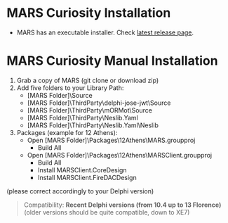 # MARS Curiosity Installation

* MARS has an executable installer. Check [latest release page](https://github.com/andrea-magni/MARS/releases/latest).

# MARS Curiosity Manual Installation

1. Grab a copy of MARS (git clone or download zip)
1. Add five folders to your Library Path:
    * [MARS Folder]\Source
    * [MARS Folder]\ThirdParty\delphi-jose-jwt\Source
    * [MARS Folder]\ThirdParty\mORMot\Source
    * [MARS Folder]\ThirdParty\Neslib.Yaml
    * [MARS Folder]\ThirdParty\Neslib.Yaml\Neslib
1. Packages (example for 12 Athens):
    * Open [MARS Folder]\Packages\12Athens\MARS.groupproj
      * Build All
    * Open [MARS Folder]\Packages\12Athens\MARSClient.groupproj
      * Build All
      * Install MARSClient.CoreDesign
      * Install MARSClient.FireDACDesign 

(please correct accordingly to your Delphi version)

> Compatibility: **Recent Delphi versions (from 10.4 up to 13 Florence)** (older versions should be quite compatible, down to XE7)
